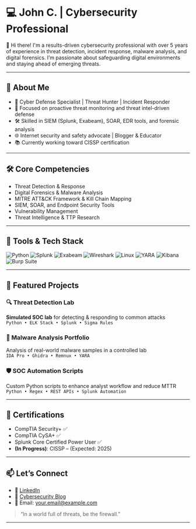# 💻 John C. | Cybersecurity Professional  

👋 Hi there! I'm a results-driven cybersecurity professional with over 5 years of experience in threat detection, incident response, malware analysis, and digital forensics. I’m passionate about safeguarding digital environments and staying ahead of emerging threats.

---

## 🧠 About Me
- 🔐 Cyber Defense Specialist | Threat Hunter | Incident Responder  
- 🎯 Focused on proactive threat monitoring and threat intel-driven defense  
- 🛠️ Skilled in SIEM (Splunk, Exabeam), SOAR, EDR tools, and forensic analysis  
- 🌐 Internet security and safety advocate | Blogger & Educator  
- 📚 Currently working toward CISSP certification

---

## 🛠️ Core Competencies
- Threat Detection & Response  
- Digital Forensics & Malware Analysis  
- MITRE ATT&CK Framework & Kill Chain Mapping  
- SIEM, SOAR, and Endpoint Security Tools  
- Vulnerability Management  
- Threat Intelligence & TTP Research

---

## 🧰 Tools & Tech Stack
![Python](https://img.shields.io/badge/-Python-3776AB?style=flat&logo=python&logoColor=white)
![Splunk](https://img.shields.io/badge/-Splunk-000000?style=flat&logo=splunk&logoColor=white)
![Exabeam](https://img.shields.io/badge/-Exabeam-1A73E8?style=flat)
![Wireshark](https://img.shields.io/badge/-Wireshark-1679A7?style=flat&logo=wireshark&logoColor=white)
![Linux](https://img.shields.io/badge/-Linux-FCC624?style=flat&logo=linux&logoColor=black)
![YARA](https://img.shields.io/badge/-YARA-0A0A0A?style=flat)
![Kibana](https://img.shields.io/badge/-Kibana-E8488B?style=flat)
![Burp Suite](https://img.shields.io/badge/-Burp%20Suite-FF6F00?style=flat)

---

## 📂 Featured Projects

### 🔍 Threat Detection Lab
**Simulated SOC lab** for detecting & responding to common attacks  
`Python • ELK Stack • Splunk • Sigma Rules`

### 🧪 Malware Analysis Portfolio  
Analysis of real-world malware samples in a controlled lab  
`IDA Pro • Ghidra • Remnux • YARA`

### 🛡️ SOC Automation Scripts  
Custom Python scripts to enhance analyst workflow and reduce MTTR  
`Python • Regex • REST APIs • Splunk Automation`

---

## 🧾 Certifications
- CompTIA Security+ ✅  
- CompTIA CySA+ ✅  
- Splunk Core Certified Power User ✅  
- **(In Progress)**: CISSP – (Expected: 2025)

---

## 📫 Let’s Connect
- 🔗 [LinkedIn](https://linkedin.com/in/yourprofile)  
- 🧠 [Cybersecurity Blog](https://yourblog.com)  
- 📨 Email: your.email@example.com  

> “In a world full of threats, be the firewall.”

---
